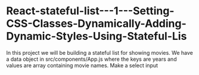 # React-stateful-list---1---Setting-CSS-Classes-Dynamically-Adding-Dynamic-Styles-Using-Stateful-Lis
In this project we will be building a stateful list for showing movies.  We have a data object in src/components/App.js where the keys are years and values are array containing movie names.  Make a select input
